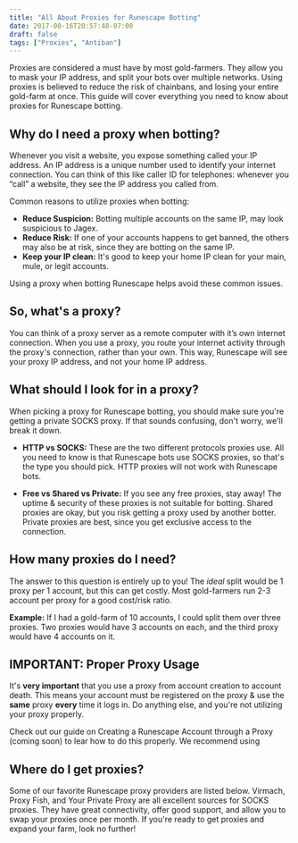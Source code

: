 ```yaml
---
title: "All About Proxies for Runescape Botting"
date: 2017-08-16T20:57:48-07:00
draft: false
tags: ["Proxies", "Antiban"]
---
```

Proxies are considered a must have by most gold-farmers. They allow you to mask your IP address, and split your bots over multiple networks. Using proxies is believed to reduce the risk of chainbans, and losing your entire gold-farm at once.  This guide will cover everything you need to know about proxies for Runescape botting.
<!--more-->


## **Why do I need a proxy when botting?**
Whenever you visit a website, you expose something called your IP address. An IP address is a unique number used to identify your internet connection. You can think of this like caller ID for telephones: whenever you “call” a website, they see the IP address you called from.

Common reasons to utilize proxies when botting:

* **Reduce Suspicion:** Botting multiple accounts on the same IP, may look suspicious to Jagex.
* **Reduce Risk:** If one of your accounts happens to get banned, the others may also be at risk, since they are botting on the same IP.
* **Keep your IP clean:** It's good to keep your home IP clean for your main, mule, or legit accounts.

Using a proxy when botting Runescape helps avoid these common issues.

## **So, what's a proxy?**
You can think of a proxy server as a remote computer with it’s own internet connection. When you use a proxy, you route your internet activity through the proxy's connection, rather than your own. This way, Runescape will see your proxy IP address, and not your home IP address.

## **What should I look for in a proxy?**
When picking a proxy for Runescape botting, you should make sure you're getting a private SOCKS proxy. If that sounds confusing, don't worry, we'll break it down.

*   **HTTP vs SOCKS:** These are the two different protocols proxies use. All you need to know is that Runescape bots use SOCKS proxies, so that's the type you should pick. HTTP proxies will not work with Runescape bots.

*   **Free vs Shared vs Private:** If you see any free proxies, stay away! The uptime & security of these proxies is not suitable for botting. Shared proxies are okay, but you risk getting a proxy used by another botter. Private proxies are best, since you get exclusive access to the connection.

## **How many proxies do I need?**
The answer to this question is entirely up to you! The *ideal* split would be 1 proxy per 1 account, but this can get costly. Most gold-farmers run 2-3 account per proxy for a good cost/risk ratio.

**Example:** If I had a gold-farm of 10 accounts, I could split them over three proxies. Two proxies would have 3 accounts on each, and the third proxy would have 4 accounts on it.

## **IMPORTANT: Proper Proxy Usage**
It's **very important** that you use a proxy from account creation to account death. This means your account must be registered on the proxy & use the **same** proxy **every** time it logs in. Do anything else, and you're not utilizing your proxy properly.

Check out our guide on Creating a Runescape Account through a Proxy (coming soon) to lear how to do this properly. We recommend using 

## **Where do I get proxies?**
Some of our favorite Runescape proxy providers are listed below. Virmach, Proxy Fish, and Your Private Proxy are all excellent sources for SOCKS proxies. They have great connectivity, offer good support, and allow you to swap your proxies once per month. If you're ready to get proxies and expand your farm, look no further!
